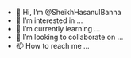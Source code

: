 - 👋 Hi, I’m @SheikhHasanulBanna
- 👀 I’m interested in ...
- 🌱 I’m currently learning ...
- 💞️ I’m looking to collaborate on ...
- 📫 How to reach me ...

<!---
SheikhHasanulBanna/SheikhHasanulBanna is a ✨ special ✨ repository because its `README.md` (this file) appears on your GitHub profile.
You can click the Preview link to take a look at your changes.
--->
